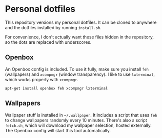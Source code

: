 # Personal dotfiles

This repository versions my personal dotfiles. It can be cloned to
anywhere and the dotfiles installed by running `install.sh`.

For convenience, I don't actually want these files hidden in the
repository, so the dots are replaced with underscores.

## Openbox

An Openbox config is included. To use it fully, make sure you install
`feh` (wallpapers) and `xcompmgr` (window transparency). I like to use
`lxterminal`, which works properly with `xcompmgr`.

    apt-get install openbox feh xcompmgr lxterminal

## Wallpapers

Wallpaper stuff is installed in `~/.wallpaper`. It includes a script
that uses `feh` to change wallpapers randomly every 10
minutes. There's also a script `fetch.sh`, which will download my
wallpaper selection, hosted externally. The Openbox config will start
this tool automatically.
